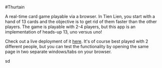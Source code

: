 #Thurtain

A real-time card game playable via a browser. In Tien Lien, you start with a hand of 13 cards and the objective is to get rid of them faster than the other players. The game is playable with 2-4 players, but this app is an implementation of heads-up 13, uno versus uno!

Check out a live deployment of it [here](http://thurtain.massiveflavor.com). It's of course best played with 2 different people, but you can test the functionality by opening the same page in two separate windows/tabs on your browser.

sd